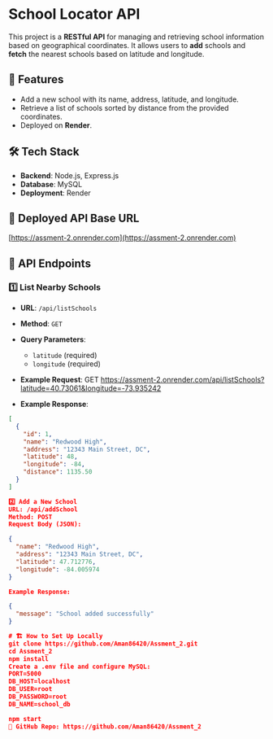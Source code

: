 # School Locator API

This project is a **RESTful API** for managing and retrieving school information based on geographical coordinates. It allows users to **add** schools and **fetch** the nearest schools based on latitude and longitude.

## 🚀 Features
- Add a new school with its name, address, latitude, and longitude.
- Retrieve a list of schools sorted by distance from the provided coordinates.
- Deployed on **Render**.

## 🛠 Tech Stack
- **Backend**: Node.js, Express.js
- **Database**: MySQL
- **Deployment**: Render

## 🔗 Deployed API Base URL
[https://assment-2.onrender.com](https://assment-2.onrender.com)

## 📌 API Endpoints

### 1️⃣ List Nearby Schools
- **URL**: `/api/listSchools`
- **Method**: `GET`
- **Query Parameters**:
  - `latitude` (required)
  - `longitude` (required)
- **Example Request**:
GET https://assment-2.onrender.com/api/listSchools?latitude=40.73061&longitude=-73.935242

- **Example Response**:
```json
[
  {
    "id": 1,
    "name": "Redwood High",
    "address": "12343 Main Street, DC",
    "latitude": 48,
    "longitude": -84,
    "distance": 1135.50
  }
]

2️⃣ Add a New School
URL: /api/addSchool
Method: POST
Request Body (JSON):

{
  "name": "Redwood High",
  "address": "12343 Main Street, DC",
  "latitude": 47.712776,
  "longitude": -84.005974
}

Example Response:

{
  "message": "School added successfully"
}

# 🏗 How to Set Up Locally
git clone https://github.com/Aman86420/Assment_2.git
cd Assment_2
npm install
Create a .env file and configure MySQL:
PORT=5000
DB_HOST=localhost
DB_USER=root
DB_PASSWORD=root
DB_NAME=school_db

npm start
🔗 GitHub Repo: https://github.com/Aman86420/Assment_2





